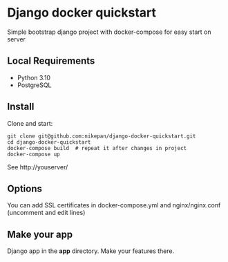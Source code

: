 # Django docker quickstart
Simple bootstrap django project with docker-compose for easy start on server

## Local Requirements
- Python 3.10
- PostgreSQL


## Install
Clone and start:
```
git clone git@github.com:nikepan/django-docker-quickstart.git  
cd django-docker-quickstart  
docker-compose build  # repeat it after changes in project
docker-compose up  
```
See http://youserver/

## Options
You can add SSL certificates in docker-compose.yml and nginx/nginx.conf (uncomment and edit lines)

## Make your app
Django app in the **app** directory. Make your features there.

